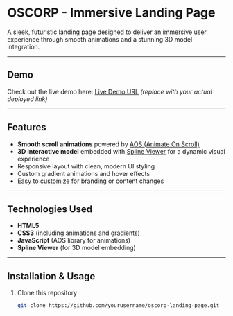 # OSCORP - Immersive Landing Page

A sleek, futuristic landing page designed to deliver an immersive user experience through smooth animations and a stunning 3D model integration.

---

## Demo

Check out the live demo here: [Live Demo URL]([git@github.com:DShivam9/Immersive-Landing-Page.git](url)) *(replace with your actual deployed link)*

---

## Features

- **Smooth scroll animations** powered by [AOS (Animate On Scroll)](https://michalsnik.github.io/aos/)  
- **3D interactive model** embedded with [Spline Viewer](https://spline.design/) for a dynamic visual experience  
- Responsive layout with clean, modern UI styling  
- Custom gradient animations and hover effects  
- Easy to customize for branding or content changes

---

## Technologies Used

- **HTML5**  
- **CSS3** (including animations and gradients)  
- **JavaScript** (AOS library for animations)  
- **Spline Viewer** (for 3D model embedding)  

---

## Installation & Usage

1. Clone this repository  
   ```bash
   git clone https://github.com/yourusername/oscorp-landing-page.git

